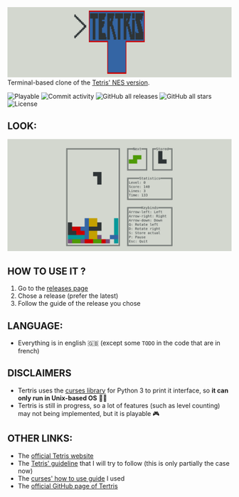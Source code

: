 ![Example of look - if not show look at informations/social preview.png](information/readme/logo.png)
Terminal-based clone of the [Tetris' NES version](https://tetris.wiki/Tetris_(NES,_Nintendo)).

![Playable](https://img.shields.io/badge/playable-yes-success.svg)
![Commit activity](https://img.shields.io/github/commit-activity/m/VMoM/Tertris.svg?color=blue&label=commits)
![GitHub all releases](https://img.shields.io/github/downloads/VMoM/Tertris/total.svg?color=blue)
![GitHub all stars](https://img.shields.io/github/stars/VMoM/Tertris.svg?color=blue)
![License](https://img.shields.io/github/license/VMoM/Tertris.svg?color=blue)

## LOOK:
![Example of look - if not show look at informations/social preview.png](information/readme/social%20preview.png)


## HOW TO USE IT ?
1. Go to the [releases page](https://github.com/VMoM/Tertris/releases)
2. Chose a release (prefer the latest)
3. Follow the guide of the release you chose


## LANGUAGE:
- Everything is in english 🇬🇧 (except some `TODO` in the code that are in french)


## DISCLAIMERS
- Tertris uses the [curses library](https://en.wikipedia.org/wiki/Curses_(programming_library)) for Python 3 to print it interface, so **it can only run in Unix-based OS** 🐧🍎
- Tertris is still in progress, so a lot of features (such as level counting) may not being implemented, but it is playable 🎮


## OTHER LINKS:
- The [official Tetris website](https://tetris.com/)
- The [Tetris' guideline](https://tetris.wiki/Tetris_Guideline) that I will try to follow (this is only partially the case now)
- The [curses' how to use guide](https://docs.python.org/3/howto/curses.html) I used
- The [official GitHub page of Tertris](https://github.com/vmom/tertris)
